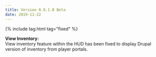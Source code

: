 ```yaml
---
title: Version 0.9.1.0 Beta
date: 2019-11-22
---
```

{% include tag.html tag="fixed" %}

**View Inventory:**<br>
View inventory feature within the HUD has been fixed to display Drupal version of inventory from player portals.
